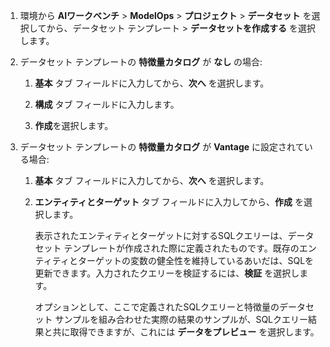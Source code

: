 1.  環境から **AIワークベンチ** > **ModelOps** > **プロジェクト** > **データセット** を選択してから、データセット テンプレート > **データセットを作成する** を選択します。


1.  データセット テンプレートの **特徴量カタログ** が **なし** の場合:

    1.  **基本** タブ フィールドに入力してから、**次へ** を選択します。


    1.  **構成** タブ フィールドに入力します。


    1.  **作成**を選択します。


1.  データセット テンプレートの **特徴量カタログ** が **Vantage** に設定されている場合:

    1.  **基本** タブ フィールドに入力してから、**次へ** を選択します。


    1.  **エンティティとターゲット** タブ フィールドに入力してから、**作成** を選択します。

        表示されたエンティティとターゲットに対するSQLクエリーは、データセット テンプレートが作成された際に定義されたものです。既存のエンティティとターゲットの変数の健全性を維持しているあいだは、SQLを更新できます。入力されたクエリーを検証するには、**検証** を選択します。

        オプションとして、ここで定義されたSQLクエリーと特徴量のデータセット サンプルを組み合わせた実際の結果のサンプルが、SQLクエリー結果と共に取得できますが、これには **データをプレビュー** を選択します。


